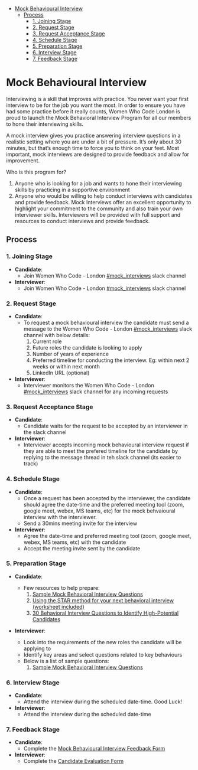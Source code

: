 - [Mock Behavioural Interview](#mock-behavioural-interview)
  - [Process](#process)
    - [1. Joining Stage](#1-joining-stage)
    - [2. Request Stage](#2-request-stage)
    - [3. Request Acceptance Stage](#3-request-acceptance-stage)
    - [4. Schedule Stage](#4-schedule-stage)
    - [5. Preparation Stage](#5-preparation-stage)
    - [6. Interview Stage](#6-interview-stage)
    - [7. Feedback Stage](#7-feedback-stage)


# Mock Behavioural Interview

Interviewing is a skill that improves with practice. You never want your first interview to be for the job you want the most. In order to ensure you have had some practice before it really counts, Women Who Code London is proud to launch the Mock Behavioral Interview Program for all our members to hone their interviewing skills.

A mock interview gives you practice answering interview questions in a realistic setting where you are under a bit of pressure. It’s only about 30 minutes, but that’s enough time to force you to think on your feet. Most important, mock interviews are designed to provide feedback and allow for improvement.

Who is this program for?
1. Anyone who is looking for a job and wants to hone their interviewing skills by practicing in a supportive environment
2. Anyone who would be willing to help conduct interviews with candidates and provide feedback. Mock Interviews offer an excellent opportunity to highlight your commitment to the community and also train your own interviewer skills. Interviewers will be provided with full support and resources to conduct interviews and provide feedback.


## Process

### 1. Joining Stage

- **Candidate**:  
  - Join Women Who Code - London [#mock_interviews](https://join.slack.com/share/enQtNDA1NzE1MDAzMTcwMC00ZjQ5MDI2MzIyNzVjYzU3ZGQ1NTViMWY5MmQ2MzRhZTc1MzVhYzI0MzFjYmMxZjA0NTI0MmQxNTRhNjk2MmVm) slack channel
- **Interviewer**: 
  - Join Women Who Code - London [#mock_interviews](https://join.slack.com/share/enQtNDA1NzE1MDAzMTcwMC00ZjQ5MDI2MzIyNzVjYzU3ZGQ1NTViMWY5MmQ2MzRhZTc1MzVhYzI0MzFjYmMxZjA0NTI0MmQxNTRhNjk2MmVm) slack channel


### 2. Request Stage

- **Candidate**: 
  - To request a mock behavioural interview the candidate must send a message to the Women Who Code - London [#mock_interviews](https://join.slack.com/share/enQtNDA1NzE1MDAzMTcwMC00ZjQ5MDI2MzIyNzVjYzU3ZGQ1NTViMWY5MmQ2MzRhZTc1MzVhYzI0MzFjYmMxZjA0NTI0MmQxNTRhNjk2MmVm)  slack channel with below details:
    1.  Current role
    2.  Future roles the candidate is looking to apply
    3.  Number of years of experience
    4.  Preferred timeline for conducting the interview. Eg: within next 2 weeks or within next month
    5.  LinkedIn URL (optional)
- **Interviewer**: 
  - Interviewer monitors the Women Who Code - London [#mock_interviews](https://join.slack.com/share/enQtNDA1NzE1MDAzMTcwMC00ZjQ5MDI2MzIyNzVjYzU3ZGQ1NTViMWY5MmQ2MzRhZTc1MzVhYzI0MzFjYmMxZjA0NTI0MmQxNTRhNjk2MmVm) slack channel for any incoming requests


### 3. Request Acceptance Stage

- **Candidate**: 
  - Candidate waits for the request to be accepted by an interviewer in the slack channel 
- **Interviewer**: 
  - Interviewer accepts incoming mock behavioural interview request if they are able to meet the prefered timeline for the candidate by replying to the message thread in teh slack channel (its easier to track) 


### 4. Schedule Stage

- **Candidate**: 
  - Once a request has been accepted by the interviewer, the candidate should agree the date-time and the preferred meeting tool (zoom, google meet, webex, MS teams, etc) for the mock behvaioural interview with the interviewer.
  -  Send a 30mins meeting invite for the interview
- **Interviewer**: 
  - Agree the date-time and preferred meeting tool (zoom, google meet, webex, MS teams, etc) with the candidate
  - Accept the meeting invite sent by the candidate


### 5. Preparation Stage
- **Candidate**: 
  - Few resources to help prepare:
    1. [Sample Mock Behavioral Interview Questions](behavioural-interview-questions.md)
    2. [Using the STAR method for your next behavioral interview (worksheet included)](https://capd.mit.edu/resources/the-star-method-for-behavioral-interviews/)
    3. [30 Behavioral Interview Questions to Identify High-Potential Candidates](https://business.linkedin.com/content/dam/me/business/en-us/talent-solutions/resources/pdfs/linkedin-30-questions-to-identify-high-potential-candidates-ebook-8-7-17-uk-en.pdf)

- **Interviewer**: 
  - Look into the requirements of the new roles the candidate will be applying to
  - Identify key areas and select questions related to key behaviours 
  - Below is a list of sample questions:
    1. [Sample Mock Behavioral Interview Questions](behavioural-interview-questions.md)



### 6. Interview Stage
- **Candidate**: 
  - Attend the interview during the scheduled date-time. Good Luck!
- **Interviewer**: 
  - Attend the interview during the scheduled date-time


### 7. Feedback Stage
- **Candidate**: 
  - Complete the [Mock Behavioural Interview Feedback Form](https://docs.google.com/forms/d/e/1FAIpQLScEpoJRgZ1Uh5AsURYmfiS6tUOao924pGPGFqgrNYE_FJZJTQ/viewform?vc=0&c=0&w=1&flr=0)
- **Interviewer**: 
  - Complete the [Candidate Evaluation Form](https://docs.google.com/forms/d/e/1FAIpQLSdo2EyYGh29EMMcGumClY9xv1FZHfoYqT4Vqzfmt0dicBGUaA/viewform)


